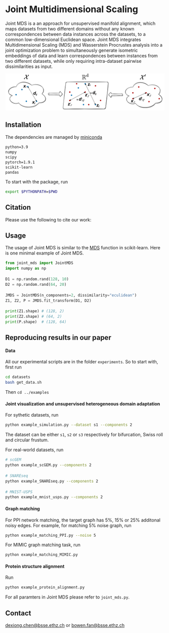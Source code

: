 # Joint Multidimensional Scaling
 
Joint MDS is a an approach for unsupervised manifold alignment, which maps datasets from two different domains without any known correspondences between data instances across the datasets, to a common low-dimensional Euclidean space. Joint MDS integrates Multidimensional Scaling (MDS) and Wasserstein Procrustes analysis into a joint optimization problem to simultaneously generate isometric embeddings of data and learn correspondences between instances from two different datasets, while only requiring intra-dataset pairwise dissimilarities as input.

![Overview figure](JointMDS.png)

## Installation

The dependencies are managed by [miniconda](https://conda.io/miniconda.html)

```
python=3.9
numpy
scipy
pytorch=1.9.1
scikit-learn
pandas
```

To start with the package, run

```bash
export $PYTHONPATH=$PWD
```

## Citation
Please use the following to cite our work:


## Usage

The usage of Joint MDS is similar to the [MDS](https://scikit-learn.org/stable/modules/generated/sklearn.manifold.MDS.html) function in scikit-learn.
Here is one minimal example of Joint MDS. 

```python
from joint_mds import JointMDS
import numpy as np

D1 = np.random.rand(128, 10)
D2 = np.random.rand(64, 20) 

JMDS = JointMDS(n_components=2, dissimilarity="eculidean")
Z1, Z2, P = JMDS.fit_transform(D1, D2)

print(Z1.shape) # (128, 2)
print(Z2.shape) # (64, 2)
print(P.shape)  # (128, 64)
```

## Reproducing results in our paper

#### Data

All our experimental scripts are in the folder `experiments`. So to start with, first run 

```bash
cd datasets
bash get_data.sh
```

Then `cd ../examples`

#### Joint visualization and unsupervised heterogeneous domain adaptation

For sythetic datasets, run

```bash
python example_simulation.py --dataset s1 --components 2
```
The dataset can be either `s1`, `s2` or `s3` respectively for bifurcation, Swiss roll and circular frustum.

For real-world datasets, run

```bash
# scGEM
python example_scGEM.py --components 2

# SNAREseq
python example_SNAREseq.py --components 2

# MNIST-USPS
python example_mnist_usps.py --components 2
```

#### Graph matching

For PPI network matching, the target graph has 5%, 15% or 25% additonal noisy edges. For example, for matching 5% noise graph, run
```bash
python example_matching_PPI.py --noise 5
```

For MIMIC graph matching task, run
```bash
python example_matching_MIMIC.py
```
#### Protein structure alignment

Run

```bash
python example_protein_alignment.py
```

For all paramters in Joint MDS please refer to `joint_mds.py`.


## Contact
[dexiong.chen@bsse.ethz.ch](mailto:dexiong.chen@bsse.ethz.ch) or 
[bowen.fan@bsse.ethz.ch](mailto:bowen.fan@bsse.ethz.ch)
